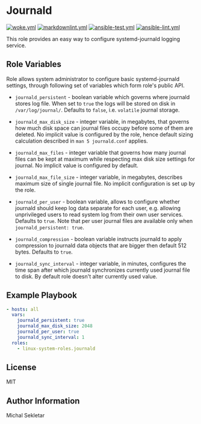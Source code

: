 # Journald

[![woke.yml](https://github.com/linux-system-roles/journald/actions/workflows/woke.yml/badge.svg)](https://github.com/linux-system-roles/journald/actions/workflows/woke.yml) [![markdownlint.yml](https://github.com/linux-system-roles/journald/actions/workflows/markdownlint.yml/badge.svg)](https://github.com/linux-system-roles/journald/actions/workflows/markdownlint.yml) [![ansible-test.yml](https://github.com/linux-system-roles/journald/actions/workflows/ansible-test.yml/badge.svg)](https://github.com/linux-system-roles/journald/actions/workflows/ansible-test.yml) [![ansible-lint.yml](https://github.com/linux-system-roles/journald/actions/workflows/ansible-lint.yml/badge.svg)](https://github.com/linux-system-roles/journald/actions/workflows/ansible-lint.yml)

This role provides an easy way to configure systemd-journald logging service.

## Role Variables

Role allows system administrator to configure basic systemd-journald settings,
through following set of variables which form role's public API.

- `journald_persistent` - boolean variable which governs where journald stores
log file. When set to `true` the logs will be stored on disk in
`/var/log/journal/`. Defaults to `false`, i.e. `volatile` journal storage.

- `journald_max_disk_size` - integer variable, in megabytes, that governs how
much disk space can journal files occupy before some of them are deleted.
No implicit value is configured by the role, hence default sizing calculation
described in `man 5 journald.conf` applies.

- `journald_max_files` - integer variable that governs how many journal files
can be kept at maximum while respecting max disk size settings for journal.
No implicit value is configured by default.

- `journald_max_file_size` - integer variable, in megabytes, describes maximum
size of single journal file. No implicit configuration is set up by the role.

- `journald_per_user` - boolean variable, allows to configure whether journald
should keep log data separate for each user, e.g. allowing unprivileged users
to read system log from their own user services. Defaults to `true`. Note that
per user journal files are available only when `journald_persistent: true`.

- `journald_compression` - boolean variable instructs journald to apply
compression to journald data objects that are bigger then default 512 bytes.
Defaults to `true`.

- `journald_sync_interval` - integer variable, in minutes, configures the
time span after which journald synchronizes currently used journal file to disk.
By default role doesn't alter currently used value.

## Example Playbook

```yaml
- hosts: all
  vars:
    journald_persistent: true
    journald_max_disk_size: 2048
    journald_per_user: true
    journald_sync_interval: 1
  roles:
    - linux-system-roles.journald
```

## License

MIT

## Author Information

Michal Sekletar
